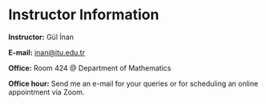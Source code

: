 # Instructor Information

**Instructor:** Gül İnan

**E-mail:** inan@itu.edu.tr

**Office:** Room 424 @ Department of Mathematics

**Office hour:** Send me an e-mail for your queries or for scheduling
an online appointment via Zoom.
